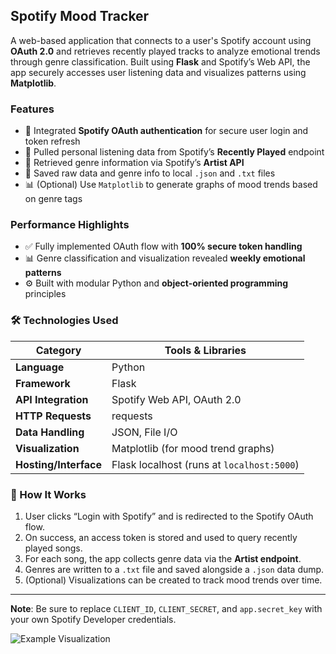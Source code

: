 ## Spotify Mood Tracker

A web-based application that connects to a user's Spotify account using **OAuth 2.0** and retrieves recently played tracks to analyze emotional trends through genre classification. Built using **Flask** and Spotify’s Web API, the app securely accesses user listening data and visualizes patterns using **Matplotlib**.

### Features
- 🔐 Integrated **Spotify OAuth authentication** for secure user login and token refresh
- 📡 Pulled personal listening data from Spotify’s **Recently Played** endpoint
- 🎵 Retrieved genre information via Spotify’s **Artist API**
- 📁 Saved raw data and genre info to local `.json` and `.txt` files
- 📊 (Optional) Use `Matplotlib` to generate graphs of mood trends based on genre tags

### Performance Highlights
- ✅ Fully implemented OAuth flow with **100% secure token handling**
- 📊 Genre classification and visualization revealed **weekly emotional patterns**
- ⚙️ Built with modular Python and **object-oriented programming** principles

### 🛠️ Technologies Used

| Category               | Tools & Libraries                                      |
|------------------------|--------------------------------------------------------|
| **Language**           | Python                                                 |
| **Framework**          | Flask                                                  |
| **API Integration**    | Spotify Web API, OAuth 2.0                             |
| **HTTP Requests**      | requests                                               |
| **Data Handling**      | JSON, File I/O                                         |
| **Visualization**      | Matplotlib (for mood trend graphs)                    |
| **Hosting/Interface**  | Flask localhost (runs at `localhost:5000`)            |

### 🚀 How It Works
1. User clicks “Login with Spotify” and is redirected to the Spotify OAuth flow.
2. On success, an access token is stored and used to query recently played songs.
3. For each song, the app collects genre data via the **Artist endpoint**.
4. Genres are written to a `.txt` file and saved alongside a `.json` data dump.
5. (Optional) Visualizations can be created to track mood trends over time.

---

**Note**: Be sure to replace `CLIENT_ID`, `CLIENT_SECRET`, and `app.secret_key` with your own Spotify Developer credentials.

![Example Visualization](https://github.com/user-attachments/assets/4b8ea525-b70f-4f5c-aaa3-7ff6f7c02047)
